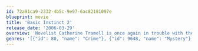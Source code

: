 ```yaml
---
id: 72a91ca9-2332-4b5c-9e97-6ac82181097e
blueprint: movie
title: 'Basic Instinct 2'
release_date: '2006-03-29'
overview: 'Novelist Catherine Tramell is once again in trouble with the law, and Scotland Yard appoints psychiatrist Dr. Michael Glass to evaluate her. Though, like Detective Nick Curran before him, Glass is entranced by Tramell and lured into a seductive game.'
genres: '[{"id": 80, "name": "Crime"}, {"id": 9648, "name": "Mystery"}, {"id": 53, "name": "Thriller"}]'
---
```


